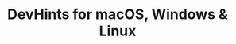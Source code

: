 ---
name: DevHints
url: 'https://devhints.io'
category: Books
title: 'DevHints for macOS, Windows & Linux'
key: devhints

---